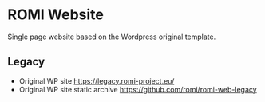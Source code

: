 ROMI Website
============

Single page website based on the Wordpress original template.

## Legacy 

* Original WP site https://legacy.romi-project.eu/
* Original WP site static archive https://github.com/romi/romi-web-legacy
